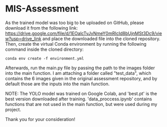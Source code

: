# MIS-Assessment
As the trained model was too big to be uploaded on GitHub, please download it from the following link: https://drive.google.com/file/d/1EOalcTvJvNmeY0mRIcId8bUjnMSt3Dc9/view?usp=drive_link and place the downloaded file into the cloned repository. Then, create the virtual Conda environment by running the following command inside the cloned directory:

```conda env create -f environment.yml```

Afterwards, run the main.py file by passing the path to the images folder into the main function. I am attaching a folder called "test_data", which contains the 6 images given in the original assessment repository, and by default those are the inputs into the main function. 

NOTE: The YOLO model was trained on Google Colab, and 'best.pt' is the best version downloaded after training. 'data_proccess.ipynb' contains functions that are not used in the main function, but were used during my project.

Thank you for your consideration!
